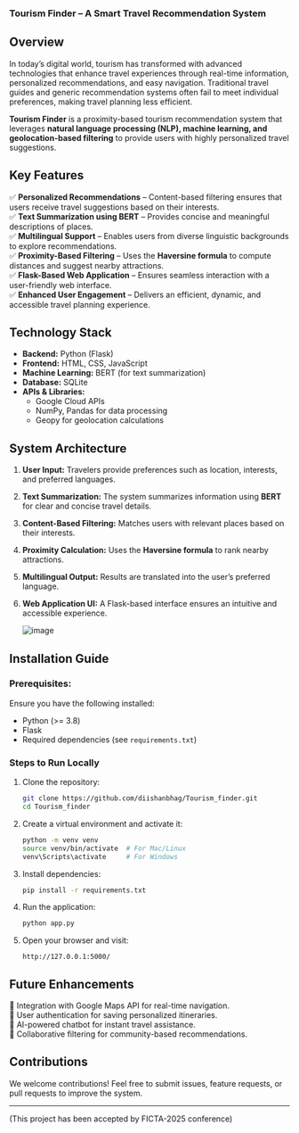 

### **Tourism Finder – A Smart Travel Recommendation System**  

 

## **Overview**  
In today’s digital world, tourism has transformed with advanced technologies that enhance travel experiences through real-time information, personalized recommendations, and easy navigation. Traditional travel guides and generic recommendation systems often fail to meet individual preferences, making travel planning less efficient.  

**Tourism Finder** is a proximity-based tourism recommendation system that leverages **natural language processing (NLP), machine learning, and geolocation-based filtering** to provide users with highly personalized travel suggestions.  

## **Key Features**  
✅ **Personalized Recommendations** – Content-based filtering ensures that users receive travel suggestions based on their interests.  
✅ **Text Summarization using BERT** – Provides concise and meaningful descriptions of places.  
✅ **Multilingual Support** – Enables users from diverse linguistic backgrounds to explore recommendations.  
✅ **Proximity-Based Filtering** – Uses the **Haversine formula** to compute distances and suggest nearby attractions.  
✅ **Flask-Based Web Application** – Ensures seamless interaction with a user-friendly web interface.  
✅ **Enhanced User Engagement** – Delivers an efficient, dynamic, and accessible travel planning experience.  

## **Technology Stack**  
- **Backend:** Python (Flask)  
- **Frontend:** HTML, CSS, JavaScript  
- **Machine Learning:** BERT (for text summarization)  
- **Database:** SQLite 
- **APIs & Libraries:**  
  - Google Cloud APIs
  - NumPy, Pandas for data processing  
  - Geopy for geolocation calculations  

## **System Architecture**  
1. **User Input:** Travelers provide preferences such as location, interests, and preferred languages.  
2. **Text Summarization:** The system summarizes information using **BERT** for clear and concise travel details.  
3. **Content-Based Filtering:** Matches users with relevant places based on their interests.  
4. **Proximity Calculation:** Uses the **Haversine formula** to rank nearby attractions.  
5. **Multilingual Output:** Results are translated into the user’s preferred language.  
6. **Web Application UI:** A Flask-based interface ensures an intuitive and accessible experience.

    ![image](https://github.com/user-attachments/assets/bdb085bf-251f-4252-84a8-ae6a462eb123)



## **Installation Guide**  
### **Prerequisites:**  
Ensure you have the following installed:  
- Python (>= 3.8)  
- Flask  
- Required dependencies (see `requirements.txt`)  

### **Steps to Run Locally**  
1. Clone the repository:  
   ```sh
   git clone https://github.com/diishanbhag/Tourism_finder.git
   cd Tourism_finder
   ```
2. Create a virtual environment and activate it:  
   ```sh
   python -m venv venv
   source venv/bin/activate  # For Mac/Linux
   venv\Scripts\activate     # For Windows
   ```
3. Install dependencies:  
   ```sh
   pip install -r requirements.txt
   ```
4. Run the application:  
   ```sh
   python app.py
   ```
5. Open your browser and visit:  
   ```
   http://127.0.0.1:5000/
   ```

## **Future Enhancements**  
🔹 Integration with Google Maps API for real-time navigation.  
🔹 User authentication for saving personalized itineraries.  
🔹 AI-powered chatbot for instant travel assistance.  
🔹 Collaborative filtering for community-based recommendations.  

## **Contributions**  
We welcome contributions! Feel free to submit issues, feature requests, or pull requests to improve the system.  

---
(This project has been accepted by FICTA-2025 conference)
